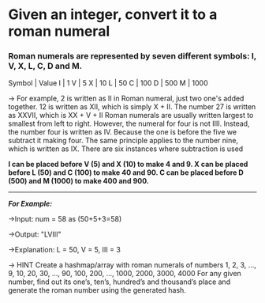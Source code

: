 # Given an integer, convert it to a roman numeral
### Roman numerals are represented by seven different symbols: I, V, X, L, C, D and M.

Symbol   |    Value
I        |     1
V        |     5
X        |     10
L        |     50
C        |     100
D        |     500
M        |     1000


-> For example, 2 is written as II in Roman numeral, just two one's added together. 12 is written as XII, which is simply X + II. The number 27 is written as XXVII, which is XX + V + II
Roman numerals are usually written largest to smallest from left to right. 
However, the numeral for four is not IIII. Instead, the number four is written as IV. 
Because the one is before the five we subtract it making four.
The same principle applies to the number nine, which is written as IX. There are six instances where subtraction is used

**I can be placed before V (5) and X (10) to make 4 and 9. 
X can be placed before L (50) and C (100) to make 40 and 90. 
C can be placed before D (500) and M (1000) to make 400 and 900.**

______________________________________________________________________________________________________________________________________________________________________________________
***For Example:***

->Input: num = 58  as (50+5+3=58)

->Output: "LVIII"

->Explanation: L = 50, V = 5, III = 3


-> HINT
Create a hashmap/array with roman numerals of numbers 1, 2, 3, ..., 9, 10, 20, 30, ..., 90, 100, 200, ..., 1000, 2000, 3000, 4000
For any given number, find out its one’s, ten’s, hundred’s and thousand’s place and generate the roman number using the generated hash.

